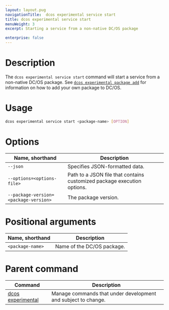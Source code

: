 ```yaml
---
layout: layout.pug
navigationTitle:  dcos experimental service start
title: dcos experimental service start
menuWeight: 3
excerpt: Starting a service from a non-native DC/OS package

enterprise: false
---
```



# Description
The `dcos experimental service start` command will start a service from a non-native DC/OS package. See [`dcos experimental package add`](1.11/cli/command-reference/dcos-experimental/dcos-experimental-package-add/) for information on how to add your own package to DC/OS.

# Usage

```bash
dcos experimental service start <package-name> [OPTION]
```

# Options

| Name, shorthand | Description |
|---------|------------|
| `--json`   | Specifies JSON-formatted data. |
| `--options=<options-file>`   | Path to a JSON file that contains customized package execution options. |
| `--package-version=<package-version>`   |    The package version. |

# Positional arguments

| Name, shorthand |  Description |
|---------|-------------|
| `<package-name>`   |    Name of the DC/OS package. |    

# Parent command

| Command | Description |
|---------|-------------|
| [dcos experimental](/1.11/cli/command-reference/dcos-experimental/)   |  Manage commands that under development and subject to change. |  
